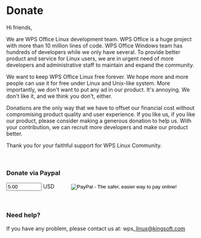 Donate
======

Hi friends,

We are WPS Office Linux development team. WPS Office is a huge project with 
more than 10 million lines of code. WPS Office Windows team has hundreds of
developers while we only have several. To provide better product and service
for Linux users, we are in urgent need of more developers and administrative
staff to maintain and expand the community.

We want to keep WPS Office Linux free forever. We hope more and more people
can use it for free under Linux and Unix-like system. More importantly, we
don't want to put any ad in our product. It's annoying. We don't like it,
and we think you don't, either.

Donations are the only way that we have to offset our financial cost without
compromising product quality and user experience. If you like us, if you like
our product, please consider making a generous donation to help us. With your
contribution, we can recruit more developers and make our product better.

Thank you for your faithful support for WPS Linux Community.

<br/>

### Donate via Paypal

<form action="https://www.paypal.com/cgi-bin/webscr" method="post" target="_top">
<input type="hidden" name="cmd" value="_xclick"/>
<input type="hidden" name="business" value="order@kingsoft.com"/>
<input type="hidden" name="lc" value="US"/>
<input type="hidden" name="item_name" value="Donate to WPS Community"/>
<input type="hidden" name="item_number" value="wps-community"/>
<input type="text" name="amount" value="5.00" style="width:7em"/> USD
<input type="hidden" name="currency_code" value="USD"/>
<input type="hidden" name="button_subtype" value="services"/>
<input type="hidden" name="no_note" value="0"/>
<input type="hidden" name="bn" value="PP-BuyNowBF:btn_buynowCC_LG.gif:NonHostedGuest"/>
<input type="image" src="/app/images/btn_donate_LG.gif" border="0" name="submit" alt="PayPal - The safer, easier way to pay online!" style="vertical-align:middle; margin-left:3em"/>
</form>

<br/>

### Need help?

If you have any problem, please contact us at: 
wps\_linux@kingsoft.com
